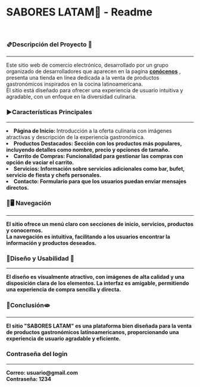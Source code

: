 # SABORES LATAM📍 - Readme

<br>
<h3>🫔Descripción del Proyecto 🌮</h3>
<hr>

Este sitio web de comercio electrónico, desarrollado por un grupo organizado de desarrolladores que aparecen en la pagina <strong><a href="https://agustin-valdevenito.github.io/SABORESLATAM/assets/html/about.html">conócenos</a></strong> , presenta una tienda en línea dedicada a la venta de productos gastronómicos inspirados en la cocina latinoamericana.<br>
El sitio está diseñado para ofrecer una experiencia de usuario intuitiva y agradable, con un enfoque en la diversidad culinaria.

<h3>▶Características Principales</h3>
<hr>
<li><strong>Página de Inicio: </strong> Introducción a la oferta culinaria con imágenes atractivas y descripción de la experiencia gastronómica.<br></li>
<li><strong>Productos Destacados: Sección con los productos más populares, incluyendo detalles como nombre, precio y opciones de tamaño.<br></li>
<li><strong>Carrito de Compras: Funcionalidad para gestionar las compras con opción de vaciar el carrito.<br></li>
<li><strong>Servicios: Información sobre servicios adicionales como bar, bufet, servicio de fiesta y chefs personales.<br></li>
<li><strong>Contacto: Formulario para que los usuarios puedan enviar mensajes directos.<br></li>

<h3>📱🖥️ Navegación </h3>
<hr>
El sitio ofrece un menú claro con secciones de inicio, servicios, productos y conocernos. 
<br>
La navegación es intuitiva, facilitando a los usuarios encontrar la información y productos deseados.

<h3>🧉Diseño y Usabilidad 🥟 </h3>
<hr>
El diseño es visualmente atractivo, con imágenes de alta calidad y una disposición clara de los elementos. La interfaz es amigable, permitiendo una experiencia de compra sencilla y directa.

<h3>🍛Conclusión🫓</h3>
<hr>
El sitio "SABORES LATAM" es una plataforma bien diseñada para la venta de productos gastronómicos latinoamericanos, proporcionando una experiencia de usuario agradable y eficiente.

<h3>Contraseña del login</h3>
<hr>
<strong>Correo: usuario@gmail.com
<br>
Contraseña: 1234
</strong>
